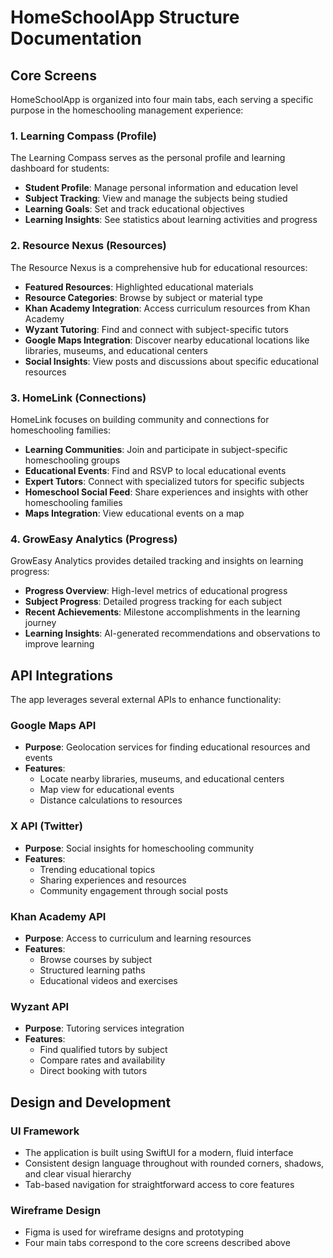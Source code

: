 # HomeSchoolApp Structure Documentation

## Core Screens

HomeSchoolApp is organized into four main tabs, each serving a specific purpose in the homeschooling management experience:

### 1. Learning Compass (Profile)

The Learning Compass serves as the personal profile and learning dashboard for students:

- **Student Profile**: Manage personal information and education level
- **Subject Tracking**: View and manage the subjects being studied
- **Learning Goals**: Set and track educational objectives
- **Learning Insights**: See statistics about learning activities and progress

### 2. Resource Nexus (Resources)

The Resource Nexus is a comprehensive hub for educational resources:

- **Featured Resources**: Highlighted educational materials
- **Resource Categories**: Browse by subject or material type
- **Khan Academy Integration**: Access curriculum resources from Khan Academy
- **Wyzant Tutoring**: Find and connect with subject-specific tutors
- **Google Maps Integration**: Discover nearby educational locations like libraries, museums, and educational centers
- **Social Insights**: View posts and discussions about specific educational resources

### 3. HomeLink (Connections)

HomeLink focuses on building community and connections for homeschooling families:

- **Learning Communities**: Join and participate in subject-specific homeschooling groups
- **Educational Events**: Find and RSVP to local educational events
- **Expert Tutors**: Connect with specialized tutors for specific subjects
- **Homeschool Social Feed**: Share experiences and insights with other homeschooling families
- **Maps Integration**: View educational events on a map

### 4. GrowEasy Analytics (Progress)

GrowEasy Analytics provides detailed tracking and insights on learning progress:

- **Progress Overview**: High-level metrics of educational progress
- **Subject Progress**: Detailed progress tracking for each subject
- **Recent Achievements**: Milestone accomplishments in the learning journey
- **Learning Insights**: AI-generated recommendations and observations to improve learning

## API Integrations

The app leverages several external APIs to enhance functionality:

### Google Maps API

- **Purpose**: Geolocation services for finding educational resources and events
- **Features**:
  - Locate nearby libraries, museums, and educational centers
  - Map view for educational events
  - Distance calculations to resources

### X API (Twitter)

- **Purpose**: Social insights for homeschooling community
- **Features**:
  - Trending educational topics
  - Sharing experiences and resources
  - Community engagement through social posts

### Khan Academy API

- **Purpose**: Access to curriculum and learning resources
- **Features**:
  - Browse courses by subject
  - Structured learning paths
  - Educational videos and exercises

### Wyzant API

- **Purpose**: Tutoring services integration
- **Features**:
  - Find qualified tutors by subject
  - Compare rates and availability
  - Direct booking with tutors

## Design and Development

### UI Framework
- The application is built using SwiftUI for a modern, fluid interface
- Consistent design language throughout with rounded corners, shadows, and clear visual hierarchy
- Tab-based navigation for straightforward access to core features

### Wireframe Design
- Figma is used for wireframe designs and prototyping
- Four main tabs correspond to the core screens described above 